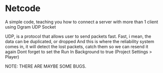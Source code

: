 # Netcode
A simple code, teaching you how to connect a server with more than 1 client using Dgram UDP Socket

UDP, is a protocol that allows user to send packets fast. Fast, i mean, the data can be duplicated, or dropped
And this is where the reliability system comes in, it will detect the lost packets, catch them so we can resend it again
Dont forget to set the Run In Background to true (Project Settings > Player)

NOTE: THERE ARE MAYBE SOME BUGS.
